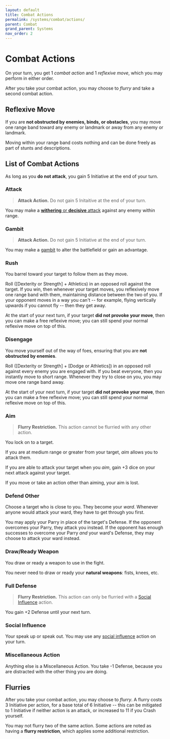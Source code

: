 ```yaml
---
layout: default
title: Combat Actions
permalink: /systems/combat/actions/
parent: Combat
grand_parent: Systems
nav_order: 2
---
```


# Combat Actions

On your turn, you get 1 _combat action_ and 1 _reflexive move_, which you may
perform in either order.

After you take your combat action, you may choose to _flurry_ and take a second
combat action.

## Reflexive Move

If you are **not obstructed by enemies, binds, or obstacles**, you may move one
range band toward any enemy or landmark or away from any enemy or landmark.

Moving within your range band costs nothing and can be done freely as part of
stunts and descriptions.

## List of Combat Actions

As long as you **do not attack**, you gain 5 Initiative at the end of your turn.

### Attack

> **Attack Action.** Do not gain 5 Initaitive at the end of your turn.

You may make a [**withering** or **decisive** attack](/venture/systems/combat/attacks)
against any enemy within range.

### Gambit

> **Attack Action.** Do not gain 5 Initiative at the end of your turn.

You may make a [gambit](/venture/systems/combat/gambits) to alter the
battlefield or gain an advantage.

### Rush

You barrel toward your target to follow them as they move.

Roll ([Dexterity or Strength] + Athletics) in an opposed roll against the
target. If you win, then whenever your target moves, you reflexively move one
range band with them, maintaining distance between the two of you. If your
opponent moves in a way you can't -- for example, flying vertically upwards if
you cannot fly -- then they get away.

At the start of your next turn, if your target **did not provoke your move**,
then you can make a free reflexive move; you can still spend your normal
reflexive move on top of this.

### Disengage

You move yourself out of the way of foes, ensuring that you are
**not obstructed by enemies**.

Roll ([Dexterity or Strength] + [Dodge or Athletics]) in an opposed roll against
every enemy you are engaged with. If you beat everyone, then you instantly move
to short range. Whenever they try to close on you, you may move one range band
away.

At the start of your next turn, if your target **did not provoke your move**,
then you can make a free reflexive move; you can still spend your normal
reflexive move on top of this.

### Aim

> **Flurry Restriction.** This action cannot be flurried with any other action.

You lock on to a target.

If you are at medium range or greater from your target, _aim_ allows you to
attack them.

If you are able to attack your target when you _aim_, gain +3 dice on your next
attack against your target.

If you move or take an action other than aiming, your aim is lost.

### Defend Other

Choose a target who is close to you. They become your _ward_. Whenever anyone
would attack your ward, they have to get through you first.

You may apply your Parry in place of the target's Defense. If the opponent
overcomes your Parry, they attack you instead. If the opponent has enough
successes to overcome your Parry _and_ your ward's Defense, they may choose to
attack your ward instead.

### Draw/Ready Weapon

You draw or ready a weapon to use in the fight.

You never need to draw or ready your **natural weapons**: fists, knees, etc.

### Full Defense

> **Flurry Restriction.** This action can only be flurried with a
> [Social Influence](#social-influence) action.

You gain +2 Defense until your next turn.

### Social Influence

Your speak up or speak out. You may use any
[social influence](/venture/systems/social-influence/) action on your turn.

### Miscellaneous Action

Anything else is a Miscellaneous Action. You take -1 Defense, because you are
distracted with the other thing you are doing.

## Flurries

After you take your combat action, you may choose to _flurry_. A flurry costs
3 Initiative per action, for a base total of 6 Initiative -- this can be
mitigated to 1 Initiative if neither action is an attack, or increased to 11 if
you Crash yourself.

You may not flurry two of the same action. Some actions are noted as having a
**flurry restriction**, which applies some additional restriction.
